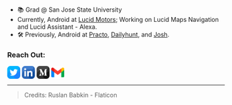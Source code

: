 - 📚 Grad @ San Jose State University
- Currently, Android at [Lucid Motors](https://lucidmotors.com); Working on Lucid Maps Navigation and Lucid Assistant - Alexa.
- 🛠️ Previously, Android at [Practo](https://www.practo.com/), [Dailyhunt](https://www.dailyhunt.in/), and [Josh](https://myjosh.in/).

### Reach Out:
<p align="left">
<a href="https://twitter.com/ndkshr" target="_blank" rel="noopener noreferrer"><img align="center" src="https://raw.githubusercontent.com/ndkshr/ndkshr/main/social_icons/twitter.png" alt="Twitter" height="30" width="30" /></a>
<a href="https://linkedin.com/in/ndkshr" target="_blank" rel="noopener noreferrer"><img align="center" src="https://raw.githubusercontent.com/ndkshr/ndkshr/main/social_icons/linkedin.png" alt="LinkedIn" height="30" width="30" /></a>
<a href="https://medium.com/@ndkshr" target="_blank" rel="noopener noreferrer"><img align="center" src="https://raw.githubusercontent.com/ndkshr/ndkshr/main/social_icons/medium.png" alt="Medium" height="30" width="30" /></a>
<a href="mailto:nandugops+reachoutgithub@gmail.com" target="_blank" rel="noopener noreferrer"><img align="center" src="https://raw.githubusercontent.com/ndkshr/ndkshr/main/social_icons/gmail.png" alt="E-Mail" height="30" width="30" /></a>
</p>

---
> Credits: Ruslan Babkin - Flaticon
